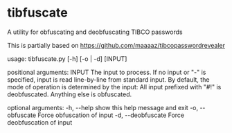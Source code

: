 tibfuscate
==========

A utility for obfuscating and deobfuscating TIBCO passwords

This is partially based on https://github.com/maaaaz/tibcopasswordrevealer

usage: tibfuscate.py [-h] [-o | -d] [INPUT]

positional arguments:
  INPUT              The input to process. If no input or "-" is specified,
                     input is read line-by-line from standard input. By
                     default, the mode of operation is determined by the
                     input: All input prefixed with "#!" is deobfuscated.
                     Anything else is obfuscated.

optional arguments:
  -h, --help         show this help message and exit
  -o, --obfuscate    Force obfuscation of input
  -d, --deobfuscate  Force deobfuscation of input
